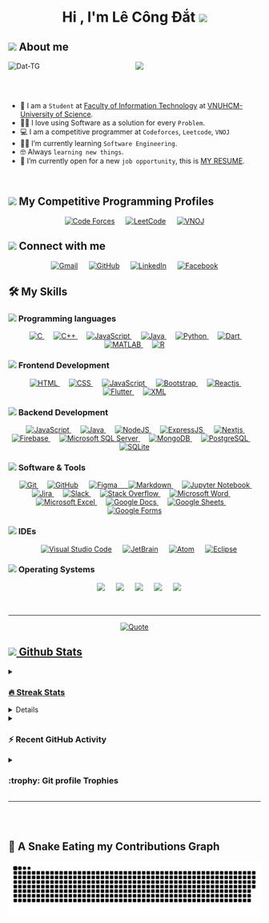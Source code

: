 <h1 align="center">Hi , I'm Lê Công Đắt <img src="https://media.giphy.com/media/hvRJCLFzcasrR4ia7z/giphy.gif" width="35"></h1>
	
## <picture><img src = "https://github.com/7oSkaaa/7oSkaaa/blob/main/Images/about_me.gif?raw=true" width = 50px></picture> About me

<picture> <img align="right" src="https://github.com/7oSkaaa/7oSkaaa/blob/main/Images/Right_Side.gif?raw=true" width = 250px></picture>
<p align="left"> <img src="https://komarev.com/ghpvc/?username=Dat-TG&label=Profile%20views&color=0e75b6&style=flat" alt="Dat-TG" /> </p>
<br><br>

- :school: I am a `Student` at [Faculty of Information Technology](https://www.fit.hcmus.edu.vn/) at [VNUHCM-University of Science](https://www.hcmus.edu.vn/).
- :technologist: I love using Software as a solution for every `Problem`.
- :computer: I am a competitive programmer at `Codeforces`, `Leetcode`, `VNOJ`
- :student: I’m currently learning `Software Engineering`.
- :nerd_face: Always `learning new things`.
- :thinking: I’m currently open for a new `job opportunity`, this is [MY RESUME]().
<br>


## <picture> <img src="https://github.com/7oSkaaa/7oSkaaa/blob/main/Images/competitive_programming_profile.png?raw=true" width=40> </picture> My Competitive Programming Profiles

<p align="center">
	<a href="https://codeforces.com/profile/congdat"><img src="https://cdn.iconscout.com/icon/free/png-256/free-code-forces-3628695-3029920.png" alt="Code Forces" height="50px" title="Codeforces"/></a>
	&emsp;
	<a href="https://leetcode.com/ddawst/"><img src="https://cdn.iconscout.com/icon/free/png-256/free-leetcode-3521542-2944960.png" alt="LeetCode" height="50px" title="LeetCode"/></a>
	&emsp;
	<a href="https://oj.vnoi.info/user/ddawst"><img src="https://oj.vnoi.info/static/icons/logo.svg" alt="VNOJ" height="50px" title="VNOJ"/></a>
</p>

## <picture> <img src="https://github.com/7oSkaaa/7oSkaaa/blob/main/Images/Connect-with-me.gif?raw=true" width="100px"> </picture> Connect with me
<p align="center">
	<a href="mailto:dat13102k2@gmail.com"><img src="https://upload.wikimedia.org/wikipedia/commons/thumb/7/7e/Gmail_icon_%282020%29.svg/2560px-Gmail_icon_%282020%29.svg.png" alt="Gmail" height="50px" title="Gmail"/></a>
	&emsp;
	<a href="https://github.com/Dat-TG"><img src="https://upload.wikimedia.org/wikipedia/commons/thumb/9/91/Octicons-mark-github.svg/2048px-Octicons-mark-github.svg.png" alt="GitHub" height="50px" title="GitHub"/></a>
	&emsp;
	<a href="https://www.linkedin.com/in/ddawst/"><img src="https://cdn-icons-png.flaticon.com/512/174/174857.png" alt="LinkedIn" height="50px" title="LinkedIn"/></a>
	&emsp;
	<a href="https://www.facebook.com/ddawst"><img src="https://upload.wikimedia.org/wikipedia/commons/thumb/0/05/Facebook_Logo_%282019%29.png/1200px-Facebook_Logo_%282019%29.png" alt="Facebook" height="50px" title="Facebook"/></a>
</p>



## 🛠️ My Skills

### <picture> <img src = "https://github.com/7oSkaaa/7oSkaaa/blob/main/Images/Programming_Languages.gif?raw=true" width = 50px>  </picture> Programming languages

<p align="center"> 
  &emsp; 
  <a href="https://www.cprogramming.com/" target="_blank"> 
    <img alt="C" src="https://upload.wikimedia.org/wikipedia/commons/thumb/1/18/C_Programming_Language.svg/695px-C_Programming_Language.svg.png" height="50px" title="C">
  </a> 
  &emsp;
  <a href="https://cplusplus.com/" target="_blank"> 
    <img alt="C++" src="https://upload.wikimedia.org/wikipedia/commons/thumb/1/18/ISO_C%2B%2B_Logo.svg/1822px-ISO_C%2B%2B_Logo.svg.png" height="50px" title="C++">
  </a> 
  &emsp;
  <a href="https://developer.mozilla.org/en-US/docs/Web/JavaScript" target="_blank"> 
     <img alt="JavaScript" src="https://logosdownload.com/logo/javascript-logo-big.png" height="50px" title="JavaScript">
   </a>
  &emsp;
  <a href="https://www.java.com" target="_blank"> 
    <img alt="Java" src="https://upload.wikimedia.org/wikipedia/en/thumb/3/30/Java_programming_language_logo.svg/800px-Java_programming_language_logo.svg.png" height="50px" title="Java">
  </a>
  &emsp;
   <a href="https://www.python.org" target="_blank">
    <img alt="Python" src="https://upload.wikimedia.org/wikipedia/commons/thumb/c/c3/Python-logo-notext.svg/1869px-Python-logo-notext.svg.png" height="50px" title="Python">
  </a>
  &emsp;
   <a href="https://dart.dev/" target="_blank">
    <img alt="Dart" src="https://upload.wikimedia.org/wikipedia/commons/c/c6/Dart_logo.png" height="50px" title="Dart">
  </a>
	&emsp;
   <a href="https://www.mathworks.com/products/matlab.html" target="_blank">
    <img alt="MATLAB" src="https://upload.wikimedia.org/wikipedia/commons/thumb/2/21/Matlab_Logo.png/667px-Matlab_Logo.png" height="50px" title="MATLAB">
  </a>
	&emsp;
   <a href="https://www.r-project.org/" target="_blank">
    <img alt="R" src="https://upload.wikimedia.org/wikipedia/commons/thumb/1/1b/R_logo.svg/2560px-R_logo.svg.png" height="50px" title="R">
  </a>
</p>

### <picture> <img src = "https://github.com/7oSkaaa/7oSkaaa/blob/main/Images/Front_End.gif?raw=true" width = 50px>  </picture> Frontend Development
<p align="center"> 
  &emsp; 
  <a href="https://www.w3.org/html/" target="_blank"> 
   <img alt="HTML" src="https://www.w3.org/html/logo/downloads/HTML5_Badge_512.png" height="50px" title="HTML">
  </a>   
  &emsp;
  <a href="https://www.w3schools.com/css/" target="_blank">
    <img alt="CSS" src="https://upload.wikimedia.org/wikipedia/commons/thumb/6/62/CSS3_logo.svg/800px-CSS3_logo.svg.png" height="50px" title="CSS">
  </a> 
	&emsp;
  <a href="https://developer.mozilla.org/en-US/docs/Web/JavaScript" target="_blank"> 
     <img alt="JavaScript" src="https://logosdownload.com/logo/javascript-logo-big.png" height="50px" title="JavaScript">
   </a>
  &emsp;
  <a href="https://getbootstrap.com/" target="_blank">
    <img alt="Bootstrap" src="https://upload.wikimedia.org/wikipedia/commons/thumb/b/b2/Bootstrap_logo.svg/1200px-Bootstrap_logo.svg.png" height="50px" title="Bootstrap">
  </a>
  &emsp;
  <a href="https://react.dev/" target="_blank"> 
     <img alt="Reactjs" src="https://upload.wikimedia.org/wikipedia/commons/thumb/a/a7/React-icon.svg/2300px-React-icon.svg.png" height="50px" title="Reactjs">
   </a>
	&emsp;
  <a href="https://flutter.dev/" target="_blank"> 
     <img alt="Flutter" src="https://storage.googleapis.com/cms-storage-bucket/0dbfcc7a59cd1cf16282.png" height="50px" title="Flutter">
   </a>
	&emsp;
  <a href="https://www.w3schools.com/xml/" target="_blank"> 
     <img alt="XML" src="https://cdn.iconscout.com/icon/free/png-256/free-xml-file-2330558-1950399.png" height="50px" title="XML">
   </a>
</p>

### <picture> <img src = "https://onepatch.com/wp-content/uploads/2022/03/WEB_FRONT_END_DEV.gif" width = 50px>  </picture> Backend Development
<p align="center"> 
	&emsp;
  <a href="https://developer.mozilla.org/en-US/docs/Web/JavaScript" target="_blank"> 
     <img alt="JavaScript" src="https://logosdownload.com/logo/javascript-logo-big.png" height="50px" title="JavaScript">
   </a>
	&emsp;
  <a href="https://www.java.com" target="_blank"> 
    <img alt="Java" src="https://upload.wikimedia.org/wikipedia/en/thumb/3/30/Java_programming_language_logo.svg/800px-Java_programming_language_logo.svg.png" height="50px" title="Java">
  </a>
  &emsp; 
  <a href="https://nodejs.org/" target="_blank"> 
   <img alt="NodeJS" src="https://cdn-icons-png.flaticon.com/512/5968/5968322.png" height="50px" title="NodeJS">
  </a>   
  &emsp;
  <a href="https://expressjs.com/" target="_blank">
    <img alt="ExpressJS" src="https://cdn.icon-icons.com/icons2/2699/PNG/512/expressjs_logo_icon_169185.png" height="50px" title="ExpressJS">
  </a> 
	&emsp;
  <a href="https://nextjs.org/" target="_blank"> 
     <img alt="Nextjs" src="https://seeklogo.com/images/N/next-js-logo-7929BCD36F-seeklogo.com.png" height="50px" title="Nextjs">
   </a>
	&emsp;
  <a href="https://firebase.google.com/" target="_blank"> 
     <img alt="Firebase" src="https://cdn.freebiesupply.com/logos/large/2x/firebase-1-logo-png-transparent.png" height="50px" title="Firebase">
   </a>
  &emsp;
  <a href="https://www.microsoft.com/en-us/sql-server/sql-server-downloads" target="_blank">
    <img alt="Microsoft SQL Server" src="https://www.freeiconspng.com/thumbs/sql-server-icon-png/sql-server-icon-8.png" height="50px" title="Microsoft SQL Server">
  </a>
  &emsp;
  <a href="https://www.mongodb.com/" target="_blank"> 
     <img alt="MongoDB" src="https://seeklogo.com/images/M/mongodb-logo-655F7D542D-seeklogo.com.png" height="50px" title="MongoDB">
   </a>
	&emsp;
  <a href="https://www.postgresql.org/" target="_blank"> 
     <img alt="PostgreSQL" src="https://upload.wikimedia.org/wikipedia/commons/thumb/2/29/Postgresql_elephant.svg/1985px-Postgresql_elephant.svg.png" height="50px" title="PostgreSQL">
   </a>
	&emsp;
  <a href="https://sqlite.org/" target="_blank"> 
     <img alt="SQLite" src="https://cdn.icon-icons.com/icons2/2699/PNG/512/sqlite_logo_icon_169724.png" height="50px" title="SQLite">
   </a>
</p>

 ### <picture> <img src = "https://github.com/7oSkaaa/7oSkaaa/blob/main/Images/Software_Tools.gif?raw=true" width = 50px>  </picture> Software & Tools
 
<p align="center"> 
	&emsp;
  <a href="https://git-scm.com/" target="_blank"> 
     <img alt="Git" src="https://seeklogo.com/images/G/git-bash-logo-B6475E8359-seeklogo.com.png" height="50px" title="Git">
   </a>
  &emsp; 
  <a href="https://github.com/Dat-TG"><img src="https://upload.wikimedia.org/wikipedia/commons/thumb/9/91/Octicons-mark-github.svg/2048px-Octicons-mark-github.svg.png" alt="GitHub" height="50px" title="GitHub"/></a>
	&emsp;
  <a href="https://www.figma.com/" target="_blank"> 
     <img alt="Figma" src="https://cdn-icons-png.flaticon.com/512/5968/5968705.png" height="50px" title="Figma">
  &emsp;
  <a href="https://www.markdownguide.org/" target="_blank">
    <img alt="Markdown" src="https://cdn.icon-icons.com/icons2/2699/PNG/512/markdown_here_logo_icon_169967.png" height="50px" title="Markdown">
  </a> 
	&emsp;
  <a href="https://jupyter.org/" target="_blank"> 
     <img alt="Jupyter Notebook" src="https://upload.wikimedia.org/wikipedia/commons/thumb/3/38/Jupyter_logo.svg/1200px-Jupyter_logo.svg.png" height="50px" title="Jupyter Notebook">
   </a>
	   &emsp;
  <a href="https://www.atlassian.com/software/jira" target="_blank">
    <img alt="Jira" src="https://cdn.icon-icons.com/icons2/2699/PNG/512/atlassian_jira_logo_icon_170511.png" height="50px" title="Jira">
  </a>
	  &emsp;
  <a href="https://slack.com/" target="_blank">
    <img alt="Slack" src="https://upload.wikimedia.org/wikipedia/commons/thumb/d/d5/Slack_icon_2019.svg/2048px-Slack_icon_2019.svg.png" height="50px" title="Slack">
  </a>
  &emsp;
  <a href="https://stackoverflow.com/" target="_blank">
    <img alt="Stack Overflow" src="https://upload.wikimedia.org/wikipedia/commons/thumb/e/ef/Stack_Overflow_icon.svg/768px-Stack_Overflow_icon.svg.png" height="50px" title="Stack Overflow">
  </a>
  &emsp;
  <a href="https://www.microsoft.com/microsoft-365/word" target="_blank"> 
     <img alt="Microsoft Word" src="https://upload.wikimedia.org/wikipedia/commons/thumb/f/fd/Microsoft_Office_Word_%282019%E2%80%93present%29.svg/2203px-Microsoft_Office_Word_%282019%E2%80%93present%29.svg.png" height="50px" title="Microsoft Word">
   </a>
	&emsp;
  <a href="https://www.microsoft.com/microsoft-365/excel" target="_blank"> 
     <img alt="Microsoft Excel" src="https://upload.wikimedia.org/wikipedia/commons/thumb/3/34/Microsoft_Office_Excel_%282019%E2%80%93present%29.svg/2203px-Microsoft_Office_Excel_%282019%E2%80%93present%29.svg.png" height="50px" title="Microsoft Excel">
   </a>
	&emsp;
  <a href="https://docs.google.com/document/create" target="_blank"> 
     <img alt="Google Docs" src="https://upload.wikimedia.org/wikipedia/commons/thumb/0/01/Google_Docs_logo_%282014-2020%29.svg/1481px-Google_Docs_logo_%282014-2020%29.svg.png" height="50px" title="Google Docs">
   </a>
	&emsp;
  <a href="https://docs.google.com/spreadsheets/create" target="_blank"> 
     <img alt="Google Sheets" src="https://upload.wikimedia.org/wikipedia/commons/thumb/3/30/Google_Sheets_logo_%282014-2020%29.svg/1498px-Google_Sheets_logo_%282014-2020%29.svg.png" height="50px" title="Google Sheets">
   </a>
	&emsp;
  <a href="https://docs.google.com/forms/" target="_blank"> 
     <img alt="Google Forms" src="https://upload.wikimedia.org/wikipedia/commons/thumb/5/5b/Google_Forms_2020_Logo.svg/1489px-Google_Forms_2020_Logo.svg.png" height="50px" title="Google Forms">
   </a>
</p>


 ### <picture> <img src = "https://github.com/7oSkaaa/7oSkaaa/blob/main/Images/IDEs.gif?raw=true" width = 50px>  </picture> IDEs
 
<p align="center">
  &emsp;
    <a href="#"><img alt="Visual Studio Code" src="https://img.shields.io/badge/Visual%20Studio%20Code-0078d7.svg?style=plastic&logo=visual-studio-code&logoColor=white"></a>
  &emsp;
    <a href="#"><img alt="JetBrain" src="https://img.shields.io/badge/jetbrains-%23000000.svg?style=plastic&logo=jetbrains&logoColor=white" /></a>
  &emsp;
    <a href="#"><img alt="Atom" src="https://img.shields.io/badge/atom-%2366595C.svg?&style=plastic&logo=atom&logoColor=white" /></a>
  &emsp;
    <a href="#"><img alt="Eclipse" src="https://img.shields.io/badge/eclipse%20ide-%232C2255.svg?&style=plastic&logo=eclipse%20ide&logoColor=white" /></a>
</p>

 ### <picture> <img src = "https://github.com/7oSkaaa/7oSkaaa/blob/main/Images/OS.gif?raw=true" width = 50px>  </picture> Operating Systems
 
<p align="center">
  &emsp;
    <a href="#"><img src="https://img.shields.io/badge/Linux-FCC624?style=plastic&logo=linux&logoColor=black"></a>
  &emsp;
    <a href="#"><img src="https://img.shields.io/badge/Ubuntu-E95420?style=plastic&logo=ubuntu&logoColor=white"></a>
  &emsp;
    <a href="#"><img src="https://img.shields.io/badge/Windows-0078D6?style=plastic&logo=windows&logoColor=white"></a>
  &emsp;
    <a href="#"><img src="https://img.shields.io/badge/pop!_os-%2348B9C7.svg?style=plastic&&logo=pop!_os&logoColor=white" /></a>
  &emsp;
    <a href="#"><img src="https://img.shields.io/badge/manjaro-%2335BF5C.svg?&style=plastic&logo=manjaro&logoColor=white" /></a>
</p>

<br> 

---

<p align = "center">
	<a href="https://github.com/piyushsuthar/github-readme-quotes"> <img alt = "Quote" src="https://quotes-github-readme.vercel.app/api?type=horizontal&theme=tokyonight&animation=grow_out_in&quoteCategory=programming">
</p>

## <picture> <img src = "https://github.com/7oSkaaa/7oSkaaa/blob/main/Images/Statistics.gif?raw=true" width = 50px>  </picture> Github Stats

<details><summary><h3> 🔥 Streak Stats</h3></summary>

----	

<p align="center"><img src="https://github-readme-streak-stats.herokuapp.com/?user=Dat-TG&theme=tokyonight_duo" alt="7oSkaaa" /></p>

</details>
  
<details><summary><h3>💻 GitHub Profile Stats</h3></summary>

----
	
<p align="center">
    <a href="https://github.com/anuraghazra/github-readme-stats">
	    <img alt="7oSkaaa's Github Stats" src="https://github-readme-stats.vercel.app/api?username=Dat-TG&show_icons=true&count_private=true&locale=en&theme=tokyonight&layout=compact" height="230px"/></a>
	  <img src="https://github-readme-stats.vercel.app/api/top-langs?username=Dat-TG&langs_count=10&show_icons=true&locale=en&theme=tokyonight" alt="Dat-TG" height="230px"/>
<br/>

  <b>Note:</b> Top languages is only a metric of the languages my public code consists of and doesn't reflect experience or skill level.
  </p>
</details>

<details><summary><h3>⚡ Recent GitHub Activity</h3></summary>

----
	
[![Dat-TG's github activity graph](https://github-readme-activity-graph.cyclic.app/graph?username=Dat-TG&theme=github	)](https://github.com/Dat-TG/github-readme-activity-graph)

 
</details>

<details><summary> <h3> :trophy: Git profile Trophies </h3></summary>

----
	
<p align="center"> <a href="https://github.com/ryo-ma/github-profile-trophy"><img src="https://github-profile-trophy.vercel.app/?username=Dat-TG&layout=compact&theme=tokyonight&column=4&margin-w=15&margin-h=15" alt="7oskaaa" /></a> </p>
	
</details>

----
	
<!--<div>
  <p align="center">
	<a href="https://github.com/7oSkaaa/LeetCode_DailyChallenge_2023">
      		<img src="https://github-readme-stats.vercel.app/api/pin/?username=7oSkaaa&repo=LeetCode_DailyChallenge_2023&theme=tokyonight" alt="GitHub Stats" />
    	</a>
	<a href="https://github.com/7oSkaaa/Ahmed-Hossam">
      		<img src="https://github-readme-stats.vercel.app/api/pin/?username=7oSkaaa&repo=Ahmed-Hossam&theme=tokyonight" alt="GitHub Stats" />
    	</a>
    	<a href="https://github.com/7oSkaaa/Strees_Testing">
      		<img src="https://github-readme-stats.vercel.app/api/pin/?username=7oSkaaa&repo=Strees_Testing&theme=tokyonight" alt="GitHub Stats" />
    	</a>
    	<a href="https://github.com/7oSkaaa/CP-Templates">
      		<img src="https://github-readme-stats.vercel.app/api/pin/?username=7oSkaaa&repo=CP-Templates&theme=tokyonight" alt="GitHub Stats" />
    	</a>
    	<a href="https://github.com/7oSkaaa/Codeforces-Polygon-Template">
      		<img src="https://github-readme-stats.vercel.app/api/pin/?username=7oSkaaa&repo=Codeforces-Polygon-Template&theme=tokyonight" alt="GitHub Stats" />
    	</a>
	<a href="https://github.com/7oSkaaa/Some-Linux-Commands">
      		<img src="https://github-readme-stats.vercel.app/api/pin/?username=7oSkaaa&repo=Some-Linux-Commands&theme=tokyonight" alt="GitHub Stats" />
    	</a>
	<a href="https://github.com/7oSkaaa/Shorten-Link">
      		<img src="https://github-readme-stats.vercel.app/api/pin/?username=7oSkaaa&repo=Shorten-Link&theme=tokyonight" alt="GitHub Stats" />
    	</a>
	<a href="https://github.com/7oSkaaa/7oSkaaa">
      		<img src="https://github-readme-stats.vercel.app/api/pin/?username=7oSkaaa&repo=7oSkaaa&theme=tokyonight" alt="GitHub Stats" />
    	</a>
	<a href="https://github.com/7oSkaaa/Competitive-Programming-Session-Content">
      		<img src="https://github-readme-stats.vercel.app/api/pin/?username=7oSkaaa&repo=Competitive-Programming-Session-Content&theme=tokyonight" alt="GitHub Stats" />
    	</a>
	<a href="https://github.com/7oSkaaa/VS-Code-for-CP">
      		<img src="https://github-readme-stats.vercel.app/api/pin/?username=7oSkaaa&repo=VS-Code-for-CP&theme=tokyonight" alt="GitHub Stats" />
    	</a>
	<a href="https://github.com/7oSkaaa/Sorting-Algorithms">
      		<img src="https://github-readme-stats.vercel.app/api/pin/?username=7oSkaaa&repo=Sorting-Algorithms&theme=tokyonight" alt="GitHub Stats" />
    	</a>
	<a href="https://github.com/7oSkaaa/board-link-generator">
      		<img src="https://github-readme-stats.vercel.app/api/pin/?username=7oSkaaa&repo=board-link-generator&theme=tokyonight" alt="GitHub Stats" />
    	</a>
	<a href="https://github.com/7oSkaaa/Tic-Tac-Toe-GUI">
      		<img src="https://github-readme-stats.vercel.app/api/pin/?username=7oSkaaa&repo=Tic-Tac-Toe-GUI&theme=tokyonight" alt="GitHub Stats" />
    	</a>
	<a href="https://github.com/7oSkaaa/PhoneBook-System">
      		<img src="https://github-readme-stats.vercel.app/api/pin/?username=7oSkaaa&repo=PhoneBook-System&theme=tokyonight" alt="GitHub Stats" />
    	</a>
	<a href="https://github.com/7oSkaaa/Codeforces-Sheet-Generator">
      		<img src="https://github-readme-stats.vercel.app/api/pin/?username=7oSkaaa&repo=Codeforces-Sheet-Generator&theme=tokyonight" alt="GitHub Stats" />
    	</a>
	<a href="https://github.com/7oSkaaa/CP-Calendar">
      		<img src="https://github-readme-stats.vercel.app/api/pin/?username=7oSkaaa&repo=CP-Calendar&theme=tokyonight" alt="GitHub Stats" />
    	</a>
	<a href="https://github.com/7oSkaaa/Codeforces-Friends-Script">
      		<img src="https://github-readme-stats.vercel.app/api/pin/?username=7oSkaaa&repo=Codeforces-Friends-Script&theme=tokyonight" alt="GitHub Stats" />
    	</a>
	<a href="https://github.com/7oSkaaa/vJudge-Board-Scrapper">
      		<img src="https://github-readme-stats.vercel.app/api/pin/?username=7oSkaaa&repo=vJudge-Board-Scrapper&theme=tokyonight" alt="GitHub Stats" />
    	</a>
	<a href="https://github.com/7oSkaaa/CP-Templates-Snippets">
      		<img src="https://github-readme-stats.vercel.app/api/pin/?username=7oSkaaa&repo=CP-Templates-Snippets&theme=tokyonight" alt="GitHub Stats" />
    	</a>
	<a href="https://github.com/7oSkaaa/Udemy-Website">
      		<img src="https://github-readme-stats.vercel.app/api/pin/?username=7oSkaaa&repo=Udemy-Website&theme=tokyonight" alt="GitHub Stats" />
    	</a>
  </p>
</div>-->
</details>

</br></br>
	
## 🐍 A Snake Eating my Contributions Graph
	
<p align = "center">
  <img src = "https://github.com/Dat-TG/Dat-TG/blob/output/github-contribution-grid-snake.svg?" alt = "Snake Game"/>
</p>

